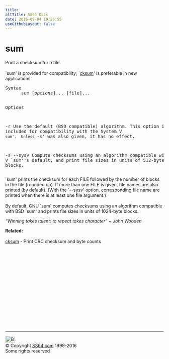 ```yaml
---
title:
altTitle: SS64 Docs
date: 2016-09-04 19:26:55
useGithubLayout: false
---
```

<!-- #BeginLibraryItem "/Library/head_bash.lbi" --><!-- #EndLibraryItem --><h1>sum</h1> 
<p>Print a checksum for a file.<br>
  <br>
  `sum' is provided for compatibility; `<a href="cksum.html">cksum</a>' is preferable 
in new applications. </p>
<pre>Syntax
      sum [<i>options</i>]... [file]...

Options

 -r
     Use the default (BSD compatible) algorithm.  This option is
     included for compatibility with the System V `sum'.  Unless `-s'
     was also given, it has no effect.

 -s
 --sysv
     Compute checksums using an algorithm compatible with System V
     `sum''s default, and print file sizes in units of 512-byte blocks.</pre>
<p>`sum' prints the checksum for each FILE followed by the number 
  of blocks in the file (rounded up). If more than one FILE is given, file names 
  are also printed (by default). (With the `--sysv' option, corresponding file 
  name are printed when there is at least one file argument.) <br>
  <br>
  By default, GNU `sum' computes checksums using an algorithm compatible with 
  BSD `sum' and prints file sizes in units of 1024-byte blocks.</p>
<p class="quote"><i>“Winning takes talent; to repeat takes character” ~ John Wooden</i></p>
<p><b>Related:</b><br>
<br>
<a href="cksum.html">cksum</a> - Print CRC checksum and byte counts</p><!-- #BeginLibraryItem "/Library/foot_bash.lbi" --><p>
<!-- bash300 -->
<ins class="adsbygoogle" style="display:inline-block;width:300px;height:250px" data-ad-client="ca-pub-6140977852749469" data-ad-slot="4615356305"></ins>
<script>
(adsbygoogle = window.adsbygoogle || []).push({});
</script></p>
<hr>
<div id="bl" class="footer"><a href="sum.html#"><img src="../images/top.png" width="30" height="22" alt="Back to the Top"></a></div>
<div id="br" class="footer, tagline">© Copyright <a href="../index.html">SS64.com</a> 1999-2016<br>
Some rights reserved</div><!-- #EndLibraryItem -->

